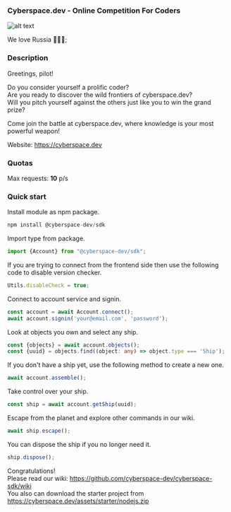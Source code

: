 ### **Cyberspace.dev - Online Competition For Coders**

![alt text](https://cyberspace.dev/assets/img/pages/master/social.png)

We love Russia :heartbeat::heartbeat::heartbeat:;

### **Description**

Greetings, pilot! 

Do you consider yourself a prolific coder? <br>
Are you ready to discover the wild frontiers of cyberspace.dev?<br>
Will you pitch yourself against the others just like you to win the grand prize? 

Come join the battle at cyberspace.dev, where knowledge is your most powerful weapon!

Website: https://cyberspace.dev

### **Quotas**

Max requests: <b>10</b> p/s <br/>

### **Quick start**

Install module as npm package.

```typescript
npm install @cyberspace-dev/sdk
```

Import type from package.

```typescript
import {Account} from "@cyberspace-dev/sdk";
```

If you are trying to connect from the frontend side then use the following code to disable version checker.

```typescript
Utils.disableCheck = true;
```

Connect to account service and signin.

```typescript
const account = await Account.connect();
await account.signin('your@email.com', 'password');
```

Look at objects you own and select any ship.

```typescript
const {objects} = await account.objects();
const {uuid} = objects.find((object: any) => object.type === 'Ship');
```

If you don't have a ship yet, use the following method to create a new one.

```typescript
await account.assemble();
```

Take control over your ship.

```typescript
const ship = await account.getShip(uuid);
```

Escape from the planet and explore other commands in our wiki.

```typescript
await ship.escape();
```

You can dispose the ship if you no longer need it.

```typescript
ship.dispose();
```

Congratulations!<br /> Please read our wiki: https://github.com/cyberspace-dev/cyberspace-sdk/wiki <br />
You also can download the starter project from https://cyberspace.dev/assets/starter/nodejs.zip
